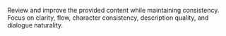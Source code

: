 Review and improve the provided content while maintaining consistency. Focus on clarity, flow, character consistency, description quality, and dialogue naturality.
